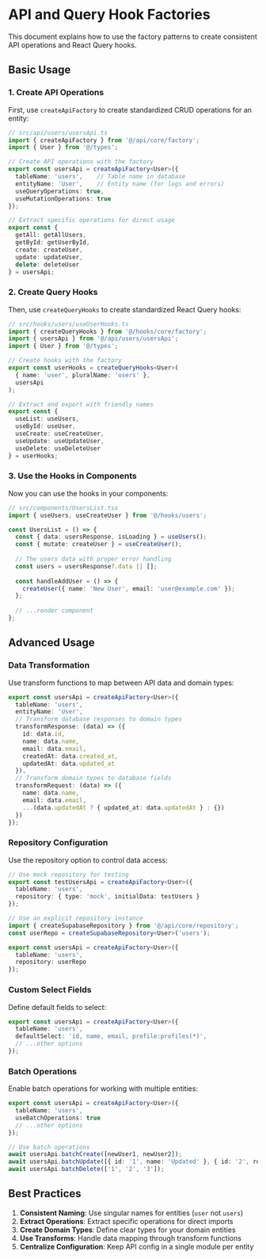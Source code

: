 # API and Query Hook Factories

This document explains how to use the factory patterns to create consistent API operations and React Query hooks.

## Basic Usage

### 1. Create API Operations

First, use `createApiFactory` to create standardized CRUD operations for an entity:

```typescript
// src/api/users/usersApi.ts
import { createApiFactory } from '@/api/core/factory';
import { User } from '@/types';

// Create API operations with the factory
export const usersApi = createApiFactory<User>({
  tableName: 'users',    // Table name in database
  entityName: 'User',    // Entity name (for logs and errors)
  useQueryOperations: true,
  useMutationOperations: true
});

// Extract specific operations for direct usage
export const {
  getAll: getAllUsers,
  getById: getUserById,
  create: createUser,
  update: updateUser,
  delete: deleteUser
} = usersApi;
```

### 2. Create Query Hooks

Then, use `createQueryHooks` to create standardized React Query hooks:

```typescript
// src/hooks/users/useUserHooks.ts
import { createQueryHooks } from '@/hooks/core/factory';
import { usersApi } from '@/api/users/usersApi';
import { User } from '@/types';

// Create hooks with the factory
export const userHooks = createQueryHooks<User>(
  { name: 'user', pluralName: 'users' },
  usersApi
);

// Extract and export with friendly names
export const {
  useList: useUsers,
  useById: useUser,
  useCreate: useCreateUser,
  useUpdate: useUpdateUser,
  useDelete: useDeleteUser
} = userHooks;
```

### 3. Use the Hooks in Components

Now you can use the hooks in your components:

```typescript
// src/components/UsersList.tsx
import { useUsers, useCreateUser } from '@/hooks/users';

const UsersList = () => {
  const { data: usersResponse, isLoading } = useUsers();
  const { mutate: createUser } = useCreateUser();
  
  // The users data with proper error handling
  const users = usersResponse?.data || [];
  
  const handleAddUser = () => {
    createUser({ name: 'New User', email: 'user@example.com' });
  };
  
  // ...render component
};
```

## Advanced Usage

### Data Transformation

Use transform functions to map between API data and domain types:

```typescript
export const usersApi = createApiFactory<User>({
  tableName: 'users',
  entityName: 'User',
  // Transform database responses to domain types
  transformResponse: (data) => ({
    id: data.id,
    name: data.name,
    email: data.email,
    createdAt: data.created_at,
    updatedAt: data.updated_at
  }),
  // Transform domain types to database fields
  transformRequest: (data) => ({
    name: data.name,
    email: data.email,
    ...(data.updatedAt ? { updated_at: data.updatedAt } : {})
  })
});
```

### Repository Configuration

Use the repository option to control data access:

```typescript
// Use mock repository for testing
export const testUsersApi = createApiFactory<User>({
  tableName: 'users',
  repository: { type: 'mock', initialData: testUsers }
});

// Use an explicit repository instance
import { createSupabaseRepository } from '@/api/core/repository';
const userRepo = createSupabaseRepository<User>('users');

export const usersApi = createApiFactory<User>({
  tableName: 'users',
  repository: userRepo
});
```

### Custom Select Fields

Define default fields to select:

```typescript
export const usersApi = createApiFactory<User>({
  tableName: 'users',
  defaultSelect: 'id, name, email, profile:profiles(*)', 
  // ...other options
});
```

### Batch Operations

Enable batch operations for working with multiple entities:

```typescript
export const usersApi = createApiFactory<User>({
  tableName: 'users',
  useBatchOperations: true
  // ...other options
});

// Use batch operations
await usersApi.batchCreate([newUser1, newUser2]);
await usersApi.batchUpdate([{ id: '1', name: 'Updated' }, { id: '2', role: 'admin' }]);
await usersApi.batchDelete(['1', '2', '3']);
```

## Best Practices

1. **Consistent Naming**: Use singular names for entities (`user` not `users`)
2. **Extract Operations**: Extract specific operations for direct imports
3. **Create Domain Types**: Define clear types for your domain entities
4. **Use Transforms**: Handle data mapping through transform functions
5. **Centralize Configuration**: Keep API config in a single module per entity
